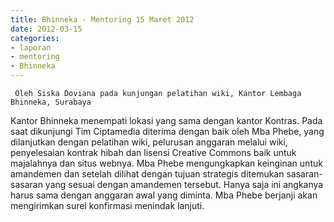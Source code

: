 ```yaml
---
title: Bhinneka - Mentoring 15 Maret 2012
date: 2012-03-15
categories:
- laporan
- mentoring
- Bhinneka
---
```


     Oleh Siska Doviana pada kunjungan pelatihan wiki, Kantor Lembaga Bhinneka, Surabaya

Kantor Bhinneka menempati lokasi yang sama dengan kantor Kontras. Pada saat dikunjungi Tim Ciptamedia diterima dengan baik oleh Mba Phebe, yang dilanjutkan dengan pelatihan wiki, pelurusan anggaran melalui wiki, penyelesaian kontrak hibah dan lisensi Creative Commons baik untuk majalahnya dan situs webnya. Mba Phebe mengungkapkan keinginan untuk amandemen dan setelah dilihat dengan tujuan strategis ditemukan sasaran-sasaran yang sesuai dengan amandemen tersebut. Hanya saja ini angkanya harus sama dengan anggaran awal yang diminta. Mba Phebe berjanji akan mengirimkan surel konfirmasi menindak lanjuti. 
